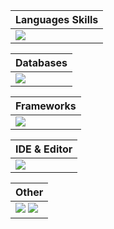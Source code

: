 <div align="center" >
<table>
<thead><tr><th>Languages Skills</th></tr></thead>
<tbody><tr><td><img src="https://skillicons.dev/icons?i=kotlin,py,java&theme=dark"/></td></tr></tbody>
</table>
<table>
<thead><tr><th>Databases</th></tr></thead>
<tbody><tr><td><img src="https://skillicons.dev/icons?i=mongodb,mysql&theme=dark" /></td></tr></tbody>
</table>
<table>
<thead><tr><th>Frameworks</th></tr></thead>
<tbody><tr><td><img src="https://skillicons.dev/icons?i=flask,ktor&theme=dark"/></td></tr></tbody>
</table>
<table>
<thead><tr><th>IDE & Editor</th></tr></thead>
<tbody><tr><td><img src="https://skillicons.dev/icons?i=vscode,androidstudio,idea&theme=dark" /></td></tr></tbody>
</table>
<table>
<thead><tr><th>Other</th></tr></thead>
<tbody><tr><td>
<img src="https://skillicons.dev/icons?i=github,git&theme=dark" />
<img src="https://skillicons.dev/icons?i=html,css&theme=dark" />
</td></tr></tbody>
</table>
</div>
